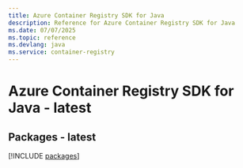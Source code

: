 ```yaml
---
title: Azure Container Registry SDK for Java
description: Reference for Azure Container Registry SDK for Java
ms.date: 07/07/2025
ms.topic: reference
ms.devlang: java
ms.service: container-registry
---
```

# Azure Container Registry SDK for Java - latest
## Packages - latest
[!INCLUDE [packages](container-registry-index.md)]